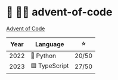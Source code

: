 # 🎄 👨‍💻 advent-of-code

[Advent of Code](https://adventofcode.com)

| Year | Language      |  ⭐️  |
| :--: | ------------- | :---: |
| 2022 | 🐍 Python     | 20/50 |
| 2023 | 🟦 TypeScript | 27/50 |
